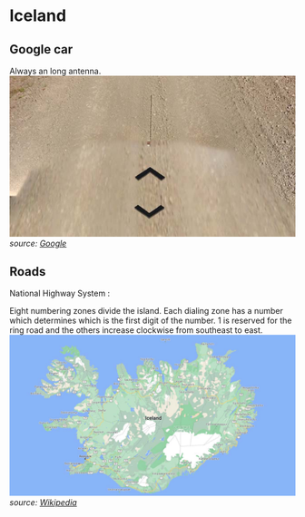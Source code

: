 # Iceland

## Google car

Always an long antenna.  
![Iceland - Google car](src/is001.jpg)
*source: [Google](https://earth.google.com/web)*

## Roads

National Highway System :

Eight numbering zones divide the island. Each dialing zone has a number which determines which is the first digit of the number. 1 is reserved for the ring road and the others increase clockwise from southeast to east.  
<img src="src/is002.jpg" alt="Island - National Highway System" width="720">
*source: [Wikipedia](https://en.wikipedia.org/wiki/List_of_roads_in_Iceland)*
